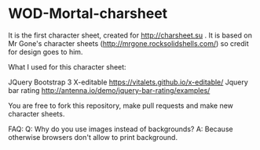 # WOD-Mortal-charsheet

It is the first character sheet, created for http://charsheet.su .
It is based on Mr Gone's character sheets (http://mrgone.rocksolidshells.com/) so credit for design goes to him.

What I used for this character sheet:

JQuery
Bootstrap 3
X-editable https://vitalets.github.io/x-editable/
Jquery bar rating http://antenna.io/demo/jquery-bar-rating/examples/

You are free to fork this repository, make pull requests and make new character sheets.

FAQ:
Q: Why do you use images instead of backgrounds?
A: Because otherwise browsers don't allow to print background.
